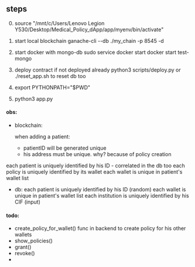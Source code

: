 
## steps

0. source "/mnt/c/Users/Lenovo Legion Y530/Desktop/Medical_Policy_dApp/app/myenv/bin/activate"

1. start local blockchain
ganache-cli --db ./my_chain -p 8545 -d

2. start docker with mongo-db
sudo service docker start
docker start test-mongo

3. deploy contract if not deployed already
python3 scripts/deploy.py
or
./reset_app.sh to reset db too

4. export PYTHONPATH="$PWD"

5. python3 app.py


#### obs:
- blockchain:
  
    when adding a patient:
    - patientID will be generated unique
    - his address must be unique. why? because of policy creation

each patient is uniquely identified by his ID - correlated in the db too
each policy is uniquely identified by its wallet
each wallet is unique in patient's wallet list


- db:
each patient is uniquely identified by his ID (random)
each wallet is unique in patient's wallet list
each institution is uniquely identified by his CIF (input)

#### todo:
- create_policy_for_wallet() func in backend to create policy for his other wallets
- show_policies()
- grant()
- revoke()
- 
